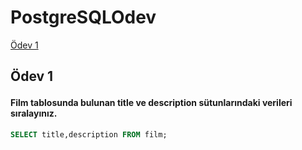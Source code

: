 # PostgreSQLOdev
<a href='#Ödev 1'>Ödev 1</a><br>

















## <p id = 'Ödev 1' > Ödev 1 </p> 
#### Film tablosunda bulunan title ve description sütunlarındaki verileri sıralayınız.
~~~sql
SELECT title,description FROM film;
~~~


